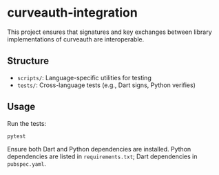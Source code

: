 # curveauth-integration

This project ensures that signatures and key exchanges between library implementations of curveauth are interoperable.

## Structure

- `scripts/`: Language-specific utilities for testing
- `tests/`: Cross-language tests (e.g., Dart signs, Python verifies)

## Usage

Run the tests:

```bash
pytest
```

Ensure both Dart and Python dependencies are installed. Python dependencies are listed in `requirements.txt`; Dart dependencies in `pubspec.yaml`.

